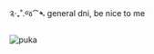 ༉‧₊˚.જ⁀➴ general dni, be nice to me

![puka](https://raw.githubusercontent.com/kanatameow/kanatameow/refs/heads/main/kanata-shinkai-enstars.gif)


